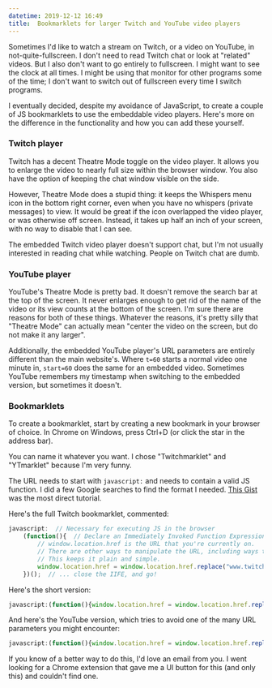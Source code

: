```yaml
---
datetime: 2019-12-12 16:49
title:  Bookmarklets for larger Twitch and YouTube video players
---
```


Sometimes I'd like to watch a stream on Twitch, or a video on YouTube, in not-quite-fullscreen. I don't need to read Twitch chat or look at "related" videos. But I also don't want to go entirely to fullscreen. I might want to see the clock at all times. I might be using that monitor for other programs some of the time; I don't want to switch out of fullscreen every time I switch programs.

I eventually decided, despite my avoidance of JavaScript, to create a couple of JS bookmarklets to use the embeddable video players. Here's more on the difference in the functionality and how you can add these yourself.

### Twitch player

Twitch has a decent Theatre Mode toggle on the video player. It allows you to enlarge the video to nearly full size within the browser window. You also have the option of keeping the chat window visible on the side.

However, Theatre Mode does a stupid thing: it keeps the Whispers menu icon in the bottom right corner, even when you have no whispers (private messages) to view. It would be great if the icon overlapped the video player, or was otherwise off screen. Instead, it takes up half an inch of your screen, with no way to disable that I can see.

The embedded Twitch video player doesn't support chat, but I'm not usually interested in reading chat while watching. People on Twitch chat are dumb.

### YouTube player

YouTube's Theatre Mode is pretty bad. It doesn't remove the search bar at the top of the screen. It never enlarges enough to get rid of the name of the video or its view counts at the bottom of the screen. I'm sure there are reasons for both of these things. Whatever the reasons, it's pretty silly that "Theatre Mode" can actually mean "center the video on the screen, but do not make it any larger".

Additionally, the embedded YouTube player's URL parameters are entirely different than the main website's. Where `t=60` starts a normal video one minute in, `start=60` does the same for an embedded video. Sometimes YouTube remembers my timestamp when switching to the embedded version, but sometimes it doesn't.

### Bookmarklets

To create a bookmarklet, start by creating a new bookmark in your browser of choice. In Chrome on Windows, press Ctrl+D (or click the star in the address bar).

You can name it whatever you want. I chose "Twitchmarklet" and "YTmarklet" because I'm very funny.

The URL needs to start with `javascript:` and needs to contain a valid JS function. I did a few Google searches to find the format I needed. [This Gist](https://gist.github.com/caseywatts/c0cec1f89ccdb8b469b1) was the most direct tutorial.

Here's the full Twitch bookmarklet, commented:

```javascript
javascript:  // Necessary for executing JS in the browser
    (function(){  // Declare an Immediately Invoked Function Expression, AKA define a method and execute it immediately
        // window.location.href is the URL that you're currently on.
        // There are other ways to manipulate the URL, including ways to do it without reloading the page or saving to your browser history.
        // This keeps it plain and simple.
        window.location.href = window.location.href.replace("www.twitch.tv/","player.twitch.tv?channel=")  // Replace the URL string...
    })();  // ... close the IIFE, and go!
```

Here's the short version:

```javascript
javascript:(function(){window.location.href = window.location.href.replace("www.twitch.tv/","player.twitch.tv?channel=")})();
```

And here's the YouTube version, which tries to avoid one of the many URL parameters you might encounter:

```javascript
javascript:(function(){window.location.href = window.location.href.replace("watch?v=","embed/").replace("&t=","?start=")})();
```

If you know of a better way to do this, I'd love an email from you. I went looking for a Chrome extension that gave me a UI button for this (and only this) and couldn't find one.
